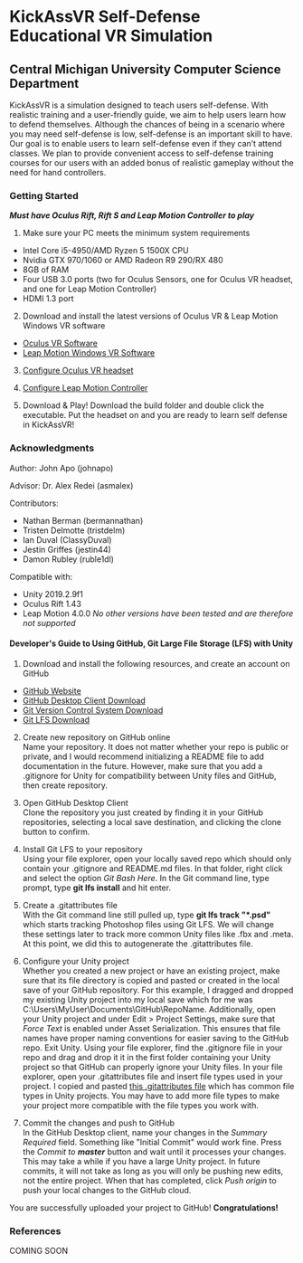 # **KickAssVR Self-Defense Educational VR Simulation**
## Central Michigan University Computer Science Department

KickAssVR is a simulation designed to teach users self-defense. With realistic training and a user-friendly guide, we aim to help users learn how to defend themselves. Although the chances of being in a scenario where you may need self-defense is low, self-defense is an important skill to have. Our goal is to enable users to learn self-defense even if they can’t attend classes. We plan to provide convenient access to self-defense training courses for our users with an added bonus of realistic gameplay without the need for hand controllers.

### Getting Started
**_Must have Oculus Rift, Rift S and Leap Motion Controller to play_**
1. Make sure your PC meets the minimum system requirements<br />
* Intel Core i5-4950/AMD Ryzen 5 1500X CPU
* Nvidia GTX 970/1060 or AMD Radeon R9 290/RX 480
* 8GB of RAM
* Four USB 3.0 ports (two for Oculus Sensors, one for Oculus VR headset, and one for Leap Motion Controller)
* HDMI 1.3 port

2. Download and install the latest versions of Oculus VR & Leap Motion Windows VR software<br />
  - [Oculus VR Software](https://www.oculus.com/setup/#rift-s-setup)
  - [Leap Motion Windows VR Software](https://developer.leapmotion.com/vr-setup)

3. [Configure Oculus VR headset](https://www.pcmag.com/how-to/how-to-set-up-the-oculus-rift)<br />

4. [Configure Leap Motion Controller](https://developer.leapmotion.com/vr-setup/oculusrift)<br />

5. Download & Play!
  Download the build folder and double click the executable. Put the headset on and you are ready to learn self defense in KickAssVR!

### Acknowledgments
Author:
John Apo (johnapo)

Advisor:
Dr. Alex Redei (asmalex)

Contributors:
* Nathan Berman (bermannathan)
* Tristen Delmotte (tristdelm)
* Ian Duval (ClassyDuval)
* Jestin Griffes (jestin44)
* Damon Rubley (ruble1dl)

Compatible with:
* Unity 2019.2.9f1
* Oculus Rift 1.43
* Leap Motion 4.0.0
*No other versions have been tested and are therefore not supported*

#### Developer's Guide to Using GitHub, Git Large File Storage (LFS) with Unity
1. Download and install the following resources, and create an account on GitHub
  - [GitHub Website](https://github.com/)
  - [GitHub Desktop Client Download](https://desktop.github.com/)
  - [Git Version Control System Download](https://git-scm.com/)
  - [Git LFS Download](https://git-lfs.github.com/)

2. Create new repository on GitHub online<br />
  Name your repository. It does not matter whether your repo is public or private, and I would recommend initializing a README file to add      documentation in the future. However, make sure that you add a .gitignore for Unity for compatibility between Unity files and GitHub, then create repository.

3. Open GitHub Desktop Client<br />
  Clone the repository you just created by finding it in your GitHub repositories, selecting a local save destination, and clicking the clone button to confirm.
  
4. Install Git LFS to your repository<br />
  Using your file explorer, open your locally saved repo which should only contain your .gitignore and README.md files. In that folder, right click and select the option _Git Bash Here_. In the Git command line, type prompt, type **git lfs install** and hit enter.

5. Create a .gitattributes file<br />
  With the Git command line still pulled up, type **git lfs track "*.psd"** which starts tracking Photoshop files using Git LFS. We will change these settings later to track more common Unity files like .fbx and .meta. At this point, we did this to autogenerate the .gitattributes file.
  
6. Configure your Unity project<br />
  Whether you created a new project or have an existing project, make sure that its file directory is copied and pasted or created in the  local save of your GitHub repository. For this example, I dragged and dropped my existing Unity project into my local save which for me was C:\Users\MyUser\Documents\GitHub\RepoName. Additionally, open your Unity project and under Edit > Project Settings, make sure that _Force Text_ is enabled under Asset Serialization. This ensures that file names have proper naming conventions for easier saving to the GitHub repo. Exit Unity. Using your file explorer, find the .gitignore file in your repo and drag and drop it it in the first folder containing your Unity project so that GitHub can properly ignore your Unity files. In your file explorer, open your .gitattributes file and insert file types used in your project. I copied and pasted [this .gitattributes file](https://gist.github.com/Srfigie/77b5c15bc5eb61733a74d34d10b3ed87) which has common file types in Unity projects. You may have to add more file types to make your project more compatible with the file types you work with.

7. Commit the changes and push to GitHub<br />
  In the GitHub Desktop client, name your changes in the _Summary Required_ field. Something like "Initial Commit" would work fine. Press the _Commit to **master**_ button and wait until it processes your changes. This may take a while if you have a large Unity project. In future commits, it will not take as long as you will only be pushing new edits, not the entire project. When that has completed, click _Push origin_ to push your local changes to the GitHub cloud.
  
You are successfully uploaded your project to GitHub! **Congratulations!**

### References

COMING SOON
